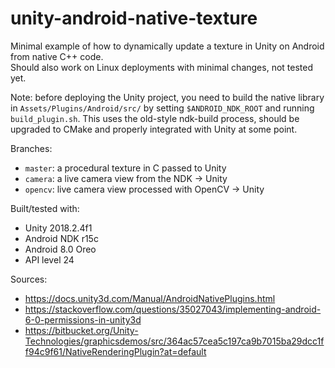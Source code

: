 # unity-android-native-texture

Minimal example of how to dynamically update a texture in Unity on Android from native C++ code.  
Should also work on Linux deployments with minimal changes, not tested yet.

Note: before deploying the Unity project, you need to build the native library in `Assets/Plugins/Android/src/` by setting `$ANDROID_NDK_ROOT` and running `build_plugin.sh`. This uses the old-style ndk-build process, should be upgraded to CMake and properly integrated with Unity at some point.

Branches:
  - `master`: a procedural texture in C passed to Unity
  - `camera`: a live camera view from the NDK -> Unity
  - `opencv`: live camera view processed with OpenCV -> Unity

Built/tested with:
  - Unity 2018.2.4f1
  - Android NDK r15c
  - Android 8.0 Oreo
  - API level 24

Sources:
  - https://docs.unity3d.com/Manual/AndroidNativePlugins.html
  - https://stackoverflow.com/questions/35027043/implementing-android-6-0-permissions-in-unity3d
  - https://bitbucket.org/Unity-Technologies/graphicsdemos/src/364ac57cea5c197ca9b7015ba29dcc1ff94c9f61/NativeRenderingPlugin?at=default 
